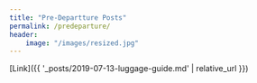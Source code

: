 ```yaml
---
title: "Pre-Departture Posts"
permalink: /predeparture/
header:
    image: "/images/resized.jpg"
---
```

[Link]({{ '_posts/2019-07-13-luggage-guide.md' | relative_url }})